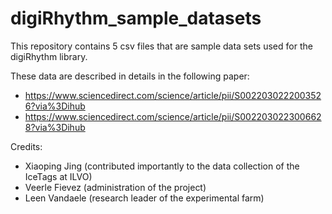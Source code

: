 # digiRhythm_sample_datasets
This repository contains 5 csv files that are sample data sets used for the digiRhythm library.

These data are described in details in the following paper: 
- https://www.sciencedirect.com/science/article/pii/S0022030222003526?via%3Dihub
- https://www.sciencedirect.com/science/article/pii/S0022030223006628?via%3Dihub

Credits:
-	Xiaoping Jing (contributed importantly to the data collection of the IceTags at ILVO)
-	Veerle Fievez (administration of the project)
-	Leen Vandaele (research leader of the experimental farm)
